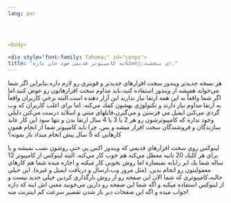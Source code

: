 ```yaml
---
lang: per


  

<body>

<div style="font-family: Tahoma;" id="corps">
title: "به كامپيوتر قديمي خود جان تازه&zwnj;اي ببخشيد."
---
```


هر نسخه جديدتر ويندوز سخت افزارهاي جديدتر و قويتري رو لازم
داره.بنابراين اگر شما مي&zwnj;خوايد هميشه از ويندوز
استفاده كنيد،بايد مداوم سخت افزارهاتون رو عوض كنيد.اما اگر شما واقعاً
به اين همه ارتقا نياز نداريد اين آزار دهنده است.البته برخي كاربران
واقعاً به ارتقا مداوم نياز دارند و تكنولوژي بهشون كمك مي&zwnj;كنه.
اما براي اغلب كاربران كه وب گردي مي&zwnj;كنن ايميل مي فرستن و
مي&zwnj;گيرن،فايلهاي متني و اسلايد درست مي&zwnj;كنن دليلي وجود نداره كه
كامپيوترشون رو هر 2 يا 3 يا 4 سال ارتقا بدن
و تنها سود اين كار عايد سازندگان و فروشندگان سخت افزار ميشه و بس.
چرا بايد كامپيوتر شما از انجام همون كارهايي كه 5 سال پيش انجام ميداد
باز بمونه؟ 

لينوكس روي سخت افزارهاي قديمي كه ويندوز اكس پي حتي روشون نصب نميشه و
يا براي هر كليك 20 ثانيه معطل مي&zwnj;كنه هم خوب كار مي&zwnj;كنه.
البته لينوكس از كامپيوتر 12 ساله شما يك ابر رايانه نميسازه اما روش
بخوبي كار ميكنه و اجازه ميده شما هم كارهاي معموليتون رو انجام بدين.
(مثل مرور وب،ارسال و دريافت ايميل و غيره).
اين خيلي جالبه،كامپيوتري كه شما الان اين صفحه رو از روش بارگذاري كردين
خيلي جديد نيست و از لينوكس استفاده ميكنه و اگه شما اين صفحه رو دارين
مي&zwnj;خونید
معني اش اينه كه داره جواب ميده و اگه اين صفحات دير باز شدن تقصير سرعت
كم اينترنت منه!






